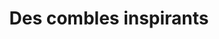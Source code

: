 ---
  template: 0
  type: "0"
  titre: "Des combles inspirants"
  titreMEA: "Des combles inspirants"
  surTitre: "Inspirez-vous des idées de décoration de Karine !"
  tempsLecture: ""
  libelleType: "Article"
  url: "/c/magazine/inspirations-tendances/des-combles-inspirants"
  thematiques: "Astuces et bricolage"
  piecesHabitation: "Combles"
  produits: "Escalier,Placard et rangement"
  sujets: ""
  tags: "bureau,rangement,comble"
  visuelMea: 
    url: "/img/contrib/2de84e41b8000d7d/grid_combleespace_1.jpg"
    alt: "grid_combleespace_1"
  visuelDesktop: 
    url: "/img/contrib/2de84e41b8000d74/desktop_combleespace_1.jpg"
    alt: "desktop_combleespace_1"
  visuelMobile: 
    url: "/img/contrib/2de84e41b8000d86/mobile_combleespace_1.jpg"
    alt: "mobile_combleespace_1"
  title: "Des combles inspirants"
  permalink: "articles//c/magazine/inspirations-tendances/des-combles-inspirants"
  layout: "post"
  lang: "fr-fr"
---